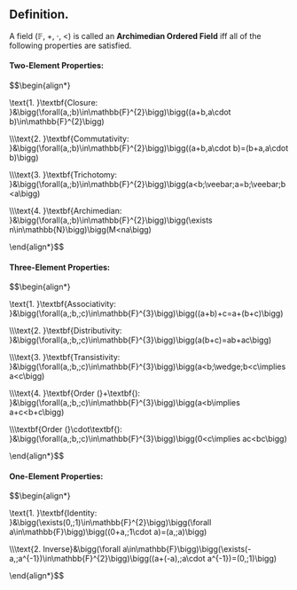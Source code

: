 
## Definition.

A field $(\mathbb{F},\;+,\;\cdot,\;<)$ is called an **Archimedian Ordered Field** iff all of the following properties are satisfied.

#### Two-Element Properties:
$$\begin{align*}

\text{1. }\textbf{Closure: }&\bigg(\forall(a,\;b)\in\mathbb{F}^{2}\bigg)\bigg((a+b,a\cdot b)\in\mathbb{F}^{2}\bigg)

\\\\\text{2. }\textbf{Commutativity: }&\bigg(\forall(a,\;b)\in\mathbb{F}^{2}\bigg)\bigg((a+b,a\cdot b)=(b+a,a\cdot b)\bigg)

\\\\\text{3. }\textbf{Trichotomy: }&\bigg(\forall(a,\;b)\in\mathbb{F}^{2}\bigg)\bigg(a<b\;\veebar\;a=b\;\veebar\;b<a\bigg)

\\\\\text{4. }\textbf{Archimedian: }&\bigg(\forall(a,\;b)\in\mathbb{F}^{2}\bigg)\bigg(\exists n\in\mathbb{N}\bigg)\bigg(M<na\bigg)

\end{align*}$$
#### Three-Element Properties:
$$\begin{align*}

\text{1. }\textbf{Associativity: }&\bigg(\forall(a,\;b,\;c)\in\mathbb{F}^{3}\bigg)\bigg((a+b)+c=a+(b+c)\bigg)

\\\\\text{2. }\textbf{Distributivity: }&\bigg(\forall(a,\;b,\;c)\in\mathbb{F}^{3}\bigg)\bigg(a(b+c)=ab+ac\bigg)

\\\\\text{3. }\textbf{Transistivity: }&\bigg(\forall(a,\;b,\;c)\in\mathbb{F}^{3}\bigg)\bigg(a<b\;\wedge\;b<c\implies a<c\bigg)

\\\\\text{4. }\textbf{Order (}+\textbf{): }&\bigg(\forall(a,\;b,\;c)\in\mathbb{F}^{3}\bigg)\bigg(a<b\implies a+c<b+c\bigg)

\\\\\textbf{Order (}\cdot\textbf{): }&\bigg(\forall(a,\;b,\;c)\in\mathbb{F}^{3}\bigg)\bigg(0<c\implies ac<bc\bigg)

\end{align*}$$
#### One-Element Properties:
$$\begin{align*}

\text{1. }\textbf{Identity: }&\bigg(\exists(0,\;1)\in\mathbb{F}^{2}\bigg)\bigg(\forall a\in\mathbb{F}\bigg)\bigg((0+a,\;1\cdot a)=(a,\;a)\bigg)


\\\\\text{2. Inverse}&\bigg(\forall a\in\mathbb{F}\bigg)\bigg(\exists(-a,\;a^{-1})\in\mathbb{F}^{2}\bigg)\bigg((a+(-a),\;a\cdot a^{-1})=(0,\;1)\bigg)

\end{align*}$$


